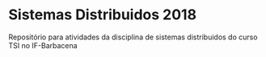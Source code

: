 # Sistemas Distribuidos 2018

Repositório para atividades da disciplina de sistemas distribuidos do curso TSI no IF-Barbacena
